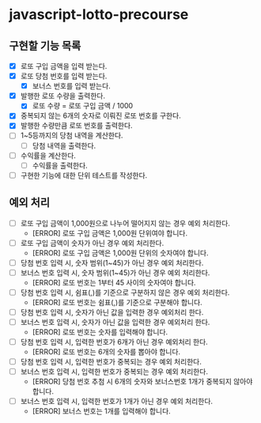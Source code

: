 # javascript-lotto-precourse

## 구현할 기능 목록

- [x] 로또 구입 금액을 입력 받는다.
- [x] 로또 당첨 번호를 입력 받는다.
  - [x] 보너스 번호를 입력 받는다.
- [x] 발행한 로또 수량을 출력한다.
  - [x] 로또 수량 = 로또 구입 금액 / 1000
- [x] 중복되지 않는 6개의 숫자로 이뤄진 로또 번호를 구한다.
- [x] 발행한 수량만큼 로또 번호를 출력한다.
- [ ] 1~5등까지의 당첨 내역을 계산한다.
  - [ ] 당첨 내역을 출력한다.
- [ ] 수익률을 계산한다.
  - [ ] 수익률을 출력한다.
- [ ] 구현한 기능에 대한 단위 테스트를 작성한다.

## 예외 처리

- [ ] 로또 구입 금액이 1,000원으로 나누어 떨어지지 않는 경우 예외 처리한다.
  - [ERROR] 로또 구입 금액은 1,000원 단위여야 합니다.
- [ ] 로또 구입 금액이 숫자가 아닌 경우 예외 처리한다.
  - [ERROR] 로또 구입 금액은 1,000원 단위의 숫자여야 합니다.
- [ ] 당첨 번호 입력 시, 숫자 범위(1~45)가 아닌 경우 예외 처리한다.
- [ ] 보너스 번호 입력 시, 숫자 범위(1~45)가 아닌 경우 예외 처리한다.
  - [ERROR] 로또 번호는 1부터 45 사이의 숫자여야 합니다.
- [ ] 당첨 번호 입력 시, 쉼표(,)를 기준으로 구분하지 않은 경우 예외 처리한다.
  - [ERROR] 로또 번호는 쉼표(,)를 기준으로 구분해야 합니다.
- [ ] 당첨 번호 입력 시, 숫자가 아닌 값을 입력한 경우 예외처리 한다.
- [ ] 보너스 번호 입력 시, 숫자가 아닌 값을 입력한 경우 예외처리 한다.
  - [ERROR] 로또 번호는 숫자를 입력해야 합니다.
- [ ] 당첨 번호 입력 시, 입력한 번호가 6개가 아닌 경우 예외처리 한다.
  - [ERROR] 로또 번호는 6개의 숫자를 뽑아야 합니다.
- [ ] 당첨 번호 입력 시, 입력한 번호가 중복되는 경우 예외 처리한다.
- [ ] 보너스 번호 입력 시, 입력한 번호가 중복되는 경우 예외 처리한다.
  - [ERROR] 당첨 번호 추첨 시 6개의 숫자와 보너스번호 1개가 중복되지 않아야 합니다.
- [ ] 보너스 번호 입력 시, 입력한 번호가 1개가 아닌 경우 예외 처리한다.
  - [ERROR] 보너스 번호는 1개를 입력해야 합니다.
